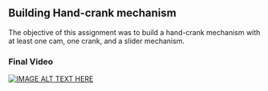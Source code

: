 ## Building Hand-crank mechanism
The objective of this assignment was to build a hand-crank mechanism with at least one cam, one crank, and a slider mechanism.
### Final Video
[![IMAGE ALT TEXT HERE](https://img.youtube.com/vi/YOUTUBE_VIDEO_ID_HERE/0.jpg)](https://youtu.be/l0Lp0_8teL8)
